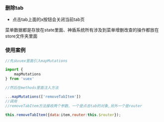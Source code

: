 ### 删除tab

* 点击tab上面的x按钮会关闭当前tab页

菜单数据都是存放在state里面、神盾系统所有涉及到菜单增删改查的操作都放在store文件夹里面

### 使用案例

```js
//先从vuex里面引入mapMutations

import {
    mapMutations
} from 'vuex'

//然后在methods里面注入方法

...mapMutations(['removeTabItem'])
//调用
//removeTabItem方法接收两个参数、一个是点击tab的对象,另外一个是router

this.removeTabItem({data:item,router:this.$router});
```




